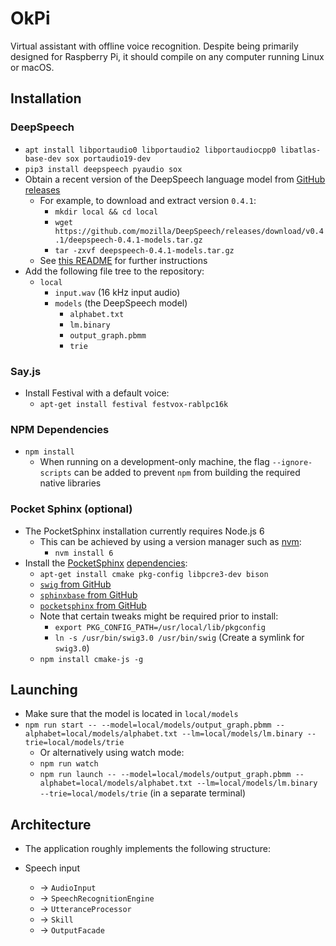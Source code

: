 # OkPi
Virtual assistant with offline voice recognition. Despite being primarily designed for Raspberry Pi, it should compile on any computer running Linux or macOS.

## Installation

### DeepSpeech
* `apt install libportaudio0 libportaudio2 libportaudiocpp0 libatlas-base-dev sox portaudio19-dev`
* `pip3 install deepspeech pyaudio sox`
* Obtain a recent version of the DeepSpeech language model from [GitHub releases](https://github.com/mozilla/DeepSpeech/releases)
    * For example, to download and extract version `0.4.1`:
        * `mkdir local && cd local`
        * `wget https://github.com/mozilla/DeepSpeech/releases/download/v0.4.1/deepspeech-0.4.1-models.tar.gz`
        * `tar -zxvf deepspeech-0.4.1-models.tar.gz`
    * See [this README](https://github.com/mozilla/DeepSpeech#getting-the-pre-trained-model) for further instructions
* Add the following file tree to the repository:
    * `local`
        * `input.wav` (16 kHz input audio)
        * `models` (the DeepSpeech model)
            * `alphabet.txt`
            * `lm.binary`
            * `output_graph.pbmm`
            * `trie`

### Say.js
* Install Festival with a default voice:
    * `apt-get install festival festvox-rablpc16k`

### NPM Dependencies
* `npm install`
    * When running on a development-only machine, the flag `--ignore-scripts` can be added to prevent `npm` from building the required native libraries

### Pocket Sphinx (optional)
* The PocketSphinx installation currently requires Node.js 6
    * This can be achieved by using a version manager such as [nvm](https://github.com/creationix/nvm):
        * `nvm install 6`
* Install the [PocketSphinx](https://github.com/cmusphinx/node-pocketsphinx) [dependencies](https://github.com/cmusphinx/node-pocketsphinx#installation):
    * `apt-get install cmake pkg-config libpcre3-dev bison`
    * [`swig` from GitHub](https://github.com/swig/swig)
    * [`sphinxbase` from GitHub](https://github.com/cmusphinx/sphinxbase)
    * [`pocketsphinx` from GitHub](https://github.com/cmusphinx/pocketsphinx)
    * Note that certain tweaks might be required prior to install:
        * `export PKG_CONFIG_PATH=/usr/local/lib/pkgconfig`
        * `ln -s /usr/bin/swig3.0 /usr/bin/swig` (Create a symlink for `swig3.0`)
    * `npm install cmake-js -g`

## Launching
* Make sure that the model is located in `local/models`
* `npm run start -- --model=local/models/output_graph.pbmm --alphabet=local/models/alphabet.txt --lm=local/models/lm.binary --trie=local/models/trie`
    * Or alternatively using watch mode:
    * `npm run watch`
    * `npm run launch -- --model=local/models/output_graph.pbmm --alphabet=local/models/alphabet.txt --lm=local/models/lm.binary --trie=local/models/trie` (in a separate terminal)

## Architecture
* The application roughly implements the following structure:

* Speech input 
    * -> `AudioInput`
    * -> `SpeechRecognitionEngine`
    * -> `UtteranceProcessor`
    * -> `Skill`
    * -> `OutputFacade`
